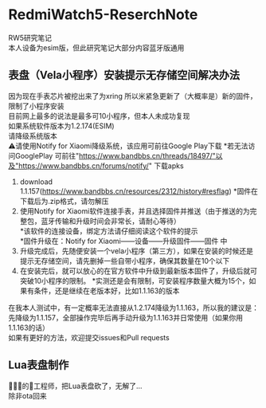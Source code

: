 # RedmiWatch5-ReserchNote
RW5研究笔记  
本人设备为esim版，但此研究笔记大部分内容蓝牙版通用  
## 表盘（Vela小程序）安装提示无存储空间解决办法  
因为现在手表芯片被挖出来了为xring 所以米紧急更新了（大概率是）新的固件，限制了小程序安装  
目前网上最多的说法是最多可10小程序，但本人未成功复现  
如果系统软件版本为1.2.174(ESIM)  
请降级系统版本  
⚠️请使用Notify for Xiaomi降级系统，该应用可前往Google Play下载
*若无法访问GooglePlay 可前往"https://www.bandbbs.cn/threads/18497/"以及"https://www.bandbbs.cn/forums/notify/" 下载apks
1. download 1.1.157(https://www.bandbbs.cn/resources/2312/history#resflag)
      *固件在下载后为.zip格式，请勿解压  
2. 使用Notify for Xiaomi软件连接手表，并且选择固件并推送（由于推送的为完整包，蓝牙传输和升级时间会非常长，请耐心等待）  
   *该软件的连接设备，绑定方法请仔细阅读这个软件的提示  
   *固件升级在：Notify for Xiaomi——设备——升级固件——固件 中  
3. 升级完成后，先随便安装一个vela小程序（第三方），如果在安装的时候还是提示无存储空间，请先删掉一些自带小程序，确保其数量在10个以下
4. 在安装完后，就可以放心的在官方软件中升级到最新版本固件了，升级后就可突破10小程序的限制。
*实测还是会有限制，可安装程序数量大概为15个，如果有条件，还是继续在老版本好，比如1.1.163的版本  

在我本人测试中，有一定概率无法直接从1.2.174降级为1.1.163，所以我的建议是：  
先降级为1.1.157，全部操作完毕后再手动升级为1.1.163并日常使用（如果你用1.1.163的话）  
如果有更好的方法，欢迎提交issues和Pull requests
##  Lua表盘制作
🐶🐔🌿的🐒工程师，把Lua表盘砍了，无解了...  
除非ota回来  

